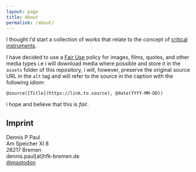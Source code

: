 ```yaml
---
layout: page
title: About
permalink: /about/
---
```


I thought I’d start a collection of works that relate to the concept of [critical instruments](https://critical-instruments.Digitalmedia-bremen.de/).

I have decided to use a [Fair Use](https://en.wikipedia.org/wiki/Fair_use) policy for images, films, quotes, and other media types i.e i will download media where possible and store it in the `assets` folder of this repository, i will, however, preserve the original source URL in the `alt` tag and will refer to the source in the caption with the following *idiom*:

```
@source([Title](https://link.to.source), @date(YYYY-MM-DD))
```

i hope and believe that this is *fair*.

## Imprint

Dennis P Paul  
Am Speicher XI 8  
28217 Bremen  
dennis.paul[at]hfk-bremen.de   
[@mastodon](https://mastodon.social/@dennisppaul)   
